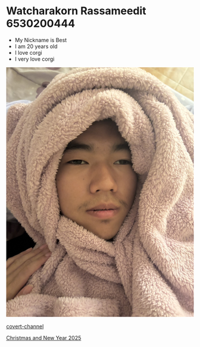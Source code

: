 # Watcharakorn Rassameedit 6530200444

- My Nickname is Best
- I am 20 years old
- I love corgi
- I very love corgi

![my picture](./img/best.jpg)

[covert-channel](covert-channel.md)

[Christmas and New Year 2025](e-card.md)
